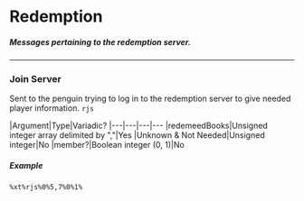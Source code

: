 # Redemption
##### Messages pertaining to the redemption server.
---
### Join Server
Sent to the penguin trying to log in to the redemption server to give needed player information. 
`rjs`

|Argument|Type|Variadic?
|---|---|---|---
|redemeedBooks|Unsigned integer array delimited by ","|Yes
|Unknown & Not Needed|Unsigned integer|No
|member?|Boolean integer (0, 1)|No

##### Example
`%xt%rjs%0%5,7%0%1%`
